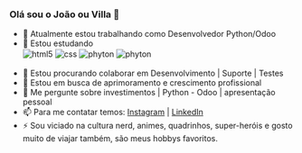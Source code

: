 ### Olá sou o João ou Villa 👋


- 🔭 Atualmente estou trabalhando como Desenvolvedor Python/Odoo
- 🌱 Estou estudando 
      <div style="display: inline_block">
        <img align="center" alt="html5" src="https://img.shields.io/badge/HTML5-E34F26?style=for-the-badge&logo=html5&logoColor=white" />
        <img align="center" alt="css" src="https://img.shields.io/badge/CSS3-1572B6?style=for-the-badge&logo=css3&logoColor=white" />
        <img align="center" alt="phyton" src="https://img.shields.io/badge/Python-3776AB?style=for-the-badge&logo=python&logoColor=white"/>
        <img align="center" alt="phyton" src="https://img.shields.io/badge/angular-%23DD0031.svg?style=for-the-badge&logo=angular&logoColor=white"/>
      </div><br/>
- 👯 Estou procurando colaborar em Desenvolvimento | Suporte | Testes
- 🤔 Estou em busca de aprimoramento e crescimento profissional
- 💬 Me pergunte sobre investimentos | Python - Odoo | apresentação pessoal 
- 📫 Para me contatar temos: 
        [Instagram](https://www.instagram.com/joaovictor_025/) |
        [LinkedIn](https://www.linkedin.com/in/joao-victor-de-oliveira/)
- ⚡ Sou viciado na cultura nerd, animes, quadrinhos, super-heróis e gosto muito de viajar também, são meus hobbys favoritos.

